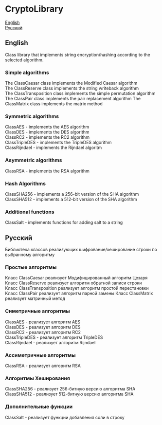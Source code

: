 # CryptoLibrary

[English](#English)   
[Русский](#Русский)   


## English
Class library that implements string encryption/hashing according to the selected algorithm.

### Simple algorithms

The ClassCaesar class implements the Modified Caesar algorithm   
The ClassReserve class implements the string writeback algorithm   
The ClassTransposition class implements the simple permutation algorithm   
The ClassPair class implements the pair replacement algorithm
The ClassMatrix class implements the matrix method

### Symmetric algorithms

ClassAES - implements the AES algorithm   
ClassDES - implements the DES algorithm   
ClassRC2 - implements the RC2 algorithm   
ClassTripleDES - implements the TripleDES algorithm   
ClassRijndael - implements the Rijndael algoritm

### Asymmetric algorithms

ClassRSA - implements the RSA algorithm

### Hash Algorithms

ClassSHA256 - implements a 256-bit version of the SHA algorithm   
ClassSHA512 - implements a 512-bit version of the SHA algorithm   

### Additional functions    

ClassSalt - implements functions for adding salt to a string    


## Русский
Библиотека классов реализующих шифрование/хеширование строки по выбранному алгоритму

### Простые алгоритмы

Класс ClassCaesar реализует Модифицированный алгоритм Цезаря  
Класс ClassReserve реализует алгоритм обратной записи строки  
Класс ClassTransposition реализует алгоритм простой перестановки  
Класс ClassPair реализует алгоритм парной замены
Класс ClassMatrix реализует матричный метод

### Симетричные алгоритмы  

ClassAES - реализует алгоритм AES  
ClassDES - реализует алгоритм DES  
ClassRC2 - реализует алгоритм RC2  
ClassTripleDES  - реализует алгоритм TripleDES  
ClassRijndael - реализует алгоритм Rijndael

### Ассиметричные алгоритмы

ClassRSA - реализует алгоритм RSA

### Алгоритмы Хеширования 

ClassSHA256 - реализует 256-битную версию алгоритма SHA   
ClassSHA512 - реализует 512-битную версию алгоритма SHA   

### Дополнительные функции    

ClassSalt - реализует функции добавления соли в строку